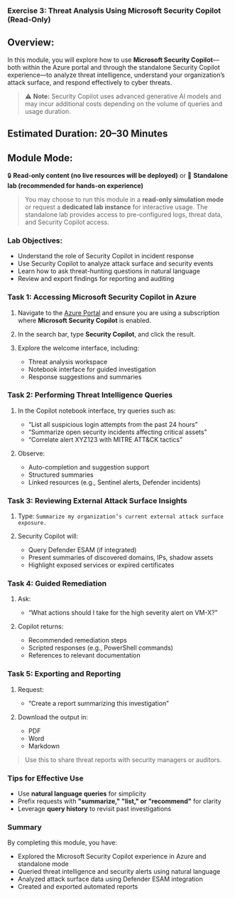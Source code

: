 ### Exercise 3: Threat Analysis Using Microsoft Security Copilot (Read-Only)

## Overview:

In this module, you will explore how to use **Microsoft Security Copilot**—both within the Azure portal and through the standalone Security Copilot experience—to analyze threat intelligence, understand your organization’s attack surface, and respond effectively to cyber threats.

> ⚠️ **Note:** Security Copilot uses advanced generative AI models and may incur additional costs depending on the volume of queries and usage duration.

## Estimated Duration: 20–30 Minutes


## Module Mode:

🔒 **Read-only content (no live resources will be deployed)**
or
🧪 **Standalone lab (recommended for hands-on experience)**

> You may choose to run this module in a **read-only simulation mode** or request a **dedicated lab instance** for interactive usage. The standalone lab provides access to pre-configured logs, threat data, and Security Copilot access.

### Lab Objectives:

* Understand the role of Security Copilot in incident response
* Use Security Copilot to analyze attack surface and security events
* Learn how to ask threat-hunting questions in natural language
* Review and export findings for reporting and auditing

### Task 1: Accessing Microsoft Security Copilot in Azure

1. Navigate to the [Azure Portal](https://portal.azure.com) and ensure you are using a subscription where **Microsoft Security Copilot** is enabled.

2. In the search bar, type **Security Copilot**, and click the result.

3. Explore the welcome interface, including:

   * Threat analysis workspace
   * Notebook interface for guided investigation
   * Response suggestions and summaries

### Task 2: Performing Threat Intelligence Queries

1. In the Copilot notebook interface, try queries such as:

   * “List all suspicious login attempts from the past 24 hours”
   * “Summarize open security incidents affecting critical assets”
   * “Correlate alert XYZ123 with MITRE ATT\&CK tactics”

2. Observe:

   * Auto-completion and suggestion support
   * Structured summaries
   * Linked resources (e.g., Sentinel alerts, Defender incidents)

### Task 3: Reviewing External Attack Surface Insights

1. Type:
   `Summarize my organization’s current external attack surface exposure.`

2. Security Copilot will:

   * Query Defender ESAM (if integrated)
   * Present summaries of discovered domains, IPs, shadow assets
   * Highlight exposed services or expired certificates

### Task 4: Guided Remediation

1. Ask:

   * “What actions should I take for the high severity alert on VM-X?”

2. Copilot returns:

   * Recommended remediation steps
   * Scripted responses (e.g., PowerShell commands)
   * References to relevant documentation

### Task 5: Exporting and Reporting

1. Request:

   * “Create a report summarizing this investigation”

2. Download the output in:

   * PDF
   * Word
   * Markdown

> Use this to share threat reports with security managers or auditors.

### Tips for Effective Use

* Use **natural language queries** for simplicity
* Prefix requests with **"summarize," "list," or "recommend"** for clarity
* Leverage **query history** to revisit past investigations

### Summary

By completing this module, you have:

* Explored the Microsoft Security Copilot experience in Azure and standalone mode
* Queried threat intelligence and security alerts using natural language
* Analyzed attack surface data using Defender ESAM integration
* Created and exported automated reports
